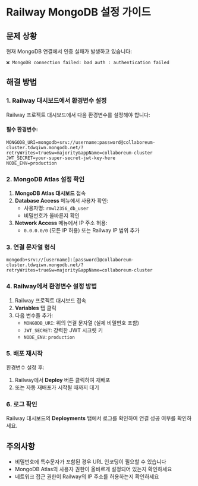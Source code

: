 # Railway MongoDB 설정 가이드

## 문제 상황

현재 MongoDB 연결에서 인증 실패가 발생하고 있습니다:

```
❌ MongoDB connection failed: bad auth : authentication failed
```

## 해결 방법

### 1. Railway 대시보드에서 환경변수 설정

Railway 프로젝트 대시보드에서 다음 환경변수를 설정해야 합니다:

#### 필수 환경변수:

```
MONGODB_URI=mongodb+srv://username:password@collaboreum-cluster.tdwqiwn.mongodb.net/?retryWrites=true&w=majority&appName=collaboreum-cluster
JWT_SECRET=your-super-secret-jwt-key-here
NODE_ENV=production
```

### 2. MongoDB Atlas 설정 확인

1. **MongoDB Atlas 대시보드** 접속
2. **Database Access** 메뉴에서 사용자 확인:
   - 사용자명: `rmwl2356_db_user`
   - 비밀번호가 올바른지 확인
3. **Network Access** 메뉴에서 IP 주소 허용:
   - `0.0.0.0/0` (모든 IP 허용) 또는 Railway IP 범위 추가

### 3. 연결 문자열 형식

```
mongodb+srv://[username]:[password]@collaboreum-cluster.tdwqiwn.mongodb.net/?retryWrites=true&w=majority&appName=collaboreum-cluster
```

### 4. Railway에서 환경변수 설정 방법

1. Railway 프로젝트 대시보드 접속
2. **Variables** 탭 클릭
3. 다음 변수들 추가:
   - `MONGODB_URI`: 위의 연결 문자열 (실제 비밀번호 포함)
   - `JWT_SECRET`: 강력한 JWT 시크릿 키
   - `NODE_ENV`: `production`

### 5. 배포 재시작

환경변수 설정 후:

1. Railway에서 **Deploy** 버튼 클릭하여 재배포
2. 또는 자동 재배포가 시작될 때까지 대기

### 6. 로그 확인

Railway 대시보드의 **Deployments** 탭에서 로그를 확인하여 연결 성공 여부를 확인하세요.

## 주의사항

- 비밀번호에 특수문자가 포함된 경우 URL 인코딩이 필요할 수 있습니다
- MongoDB Atlas의 사용자 권한이 올바르게 설정되어 있는지 확인하세요
- 네트워크 접근 권한이 Railway의 IP 주소를 허용하는지 확인하세요
